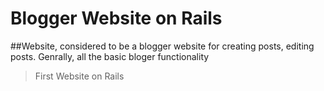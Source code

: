 # Blogger Website on Rails
##Website, considered to be a blogger website for creating posts, editing posts. Genrally, all the basic bloger functionality
> First Website on Rails
